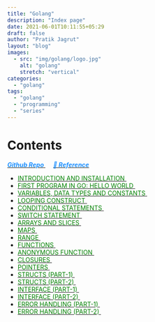 ```yaml
---
title: "Golang"
description: "Index page"
date: 2021-06-01T10:11:55+05:29
draft: false
author: "Pratik Jagrut"
layout: "blog"
images:
  - src: "img/golang/logo.jpg"
    alt: "golang"
    stretch: "vertical"
categories:
  - "golang"
tags:
  - "golang"
  - "programming"
  - "series"
---
```


# Contents
<a href="https://github.com/pratikjagrut/go-tutorial" target="_blank">
  <b style="color:DodgerBlue" class="fab fa-github">
    <i>Github Repo</i>
  </b>
</a>  &emsp;

<a href="https://github.com/pratikjagrut/go-tutorial/blob/master/REFERENCE.md" target="_blank">
  <b style="color:DodgerBlue">
    <i>&#128279; Reference</i>
  </b>
</a>

* <a href="/blog/golang/series/introduction">
      <span style="color:Green; text-transform: uppercase;" class="fab">Introduction and Installation</span>
  </a> &emsp;

* <a href="/blog/golang/series/helloworld">
      <span style="color:Green; text-transform: uppercase;" class="fab">First program in Go: Hello World</span>
  </a> &emsp;

* <a href="/blog/golang/series/vdc">
      <span style="color:Green; text-transform: uppercase;" class="fab">Variables, data types and constants</span>
  </a> &emsp;

* <a href="/blog/golang/series/for_loop">
      <span style="color:Green; text-transform: uppercase;" class="fab">Looping Construct</span>
  </a> &emsp;

* <a href="/blog/golang/series/if_else">
      <span style="color:Green; text-transform: uppercase;" class="fab">Conditional Statements</span>
  </a> &emsp;

* <a href="/blog/golang/series/switch">
      <span style="color:Green; text-transform: uppercase;" class="fab">Switch Statement</span>
  </a> &emsp;

* <a href="/blog/golang/series/array_slice">
      <span style="color:Green; text-transform: uppercase;" class="fab">Arrays and Slices</span>
  </a> &emsp;

* <a href="/blog/golang/series/maps">
      <span style="color:Green; text-transform: uppercase;" class="fab">Maps</span>
  </a> &emsp;

* <a href="/blog/golang/series/range">
      <span style="color:Green; text-transform: uppercase;" class="fab">Range</span>
  </a> &emsp;

* <a href="/blog/golang/series/functions">
      <span style="color:Green; text-transform: uppercase;" class="fab">Functions</span>
  </a> &emsp;

* <a href="/blog/golang/series/anonymous_func">
      <span style="color:Green; text-transform: uppercase;" class="fab">Anonymous Function</span>
  </a> &emsp;

* <a href="/blog/golang/series/closures">
      <span style="color:Green; text-transform: uppercase;" class="fab">Closures</span>
  </a> &emsp;

* <a href="/blog/golang/series/pointers">
      <span style="color:Green; text-transform: uppercase;" class="fab">Pointers</span>
  </a> &emsp;

* <a href="/blog/golang/series/structs_part_1">
      <span style="color:Green; text-transform: uppercase;" class="fab">Structs (Part-1)</span>
  </a> &emsp;

* <a href="/blog/golang/series/structs_part_2">
      <span style="color:Green; text-transform: uppercase;" class="fab">Structs (Part-2)</span>
  </a> &emsp;

* <a href="/blog/golang/series/interface_part_1">
      <span style="color:Green; text-transform: uppercase;" class="fab">Interface (Part-1)</span>
  </a> &emsp;

* <a href="/blog/golang/series/interface_part_2">
      <span style="color:Green; text-transform: uppercase;" class="fab">Interface (Part-2)</span>
  </a> &emsp;

* <a href="/blog/golang/series/error_part_1">
      <span style="color:Green; text-transform: uppercase;" class="fab">Error Handling (Part-1)</span>
  </a> &emsp;

* <a href="/blog/golang/series/error_part_2">
      <span style="color:Green; text-transform: uppercase;" class="fab">Error Handling (Part-2)</span>
  </a> &emsp;